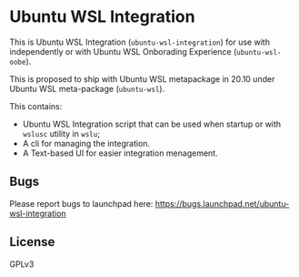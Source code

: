 # Ubuntu WSL Integration

This is Ubuntu WSL Integration (`ubuntu-wsl-integration`) for use with independently or with Ubuntu WSL Onborading Experience (`ubuntu-wsl-oobe`).

This is proposed to ship with Ubuntu WSL metapackage in 20.10 under Ubuntu WSL meta-package (`ubuntu-wsl`).

This contains:
- Ubuntu WSL Integration script that can be used when startup or with `wslusc` utility in `wslu`;
- A cli for managing the integration.
- A Text-based UI for easier integration menagement.
## Bugs

Please report bugs to launchpad here: <https://bugs.launchpad.net/ubuntu-wsl-integration>

## License

GPLv3

